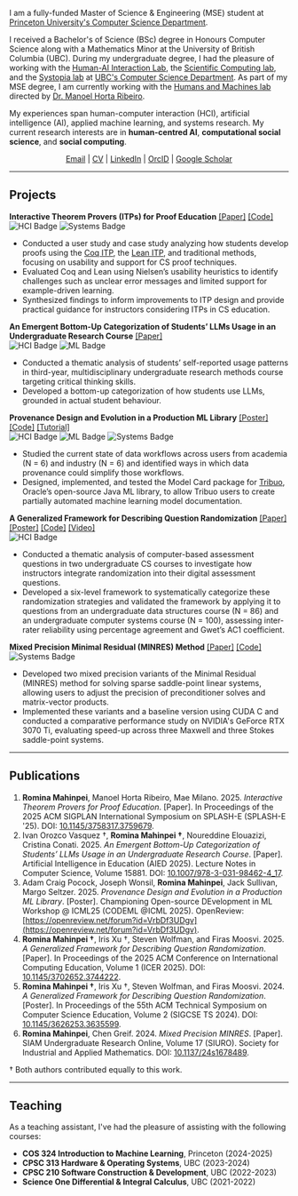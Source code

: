 I am a fully-funded Master of Science & Engineering (MSE) student at [Princeton University's Computer Science Department](https://www.cs.princeton.edu/). 

I received a Bachelor's of Science (BSc) degree in Honours Computer Science along with a Mathematics Minor at the University of British Columbia (UBC). During my undergraduate degree, I had the pleasure of working with the [Human-AI Interaction Lab](https://hai.cs.ubc.ca/), the [Scientific Computing lab](https://www.cs.ubc.ca/labs/scl/index.html_), and the [Systopia lab](https://systopia.cs.ubc.ca/) at [UBC's Computer Science Department](https://www.cs.ubc.ca/). As part of my MSE degree, I am currently working with the [Humans and Machines lab](https://humans-and-machines.github.io/) directed by [Dr. Manoel Horta Ribeiro](https://manoelhortaribeiro.github.io/).

My experiences span human-computer interaction (HCI), artificial intelligence (AI), applied machine learning, and systems research. My current research interests are in **human-centred AI**, **computational social science**, and **social computing**.

<div style="text-align: center;">
<a href="mailto:rmahinpei@princeton.edu">Email</a> | <a href="assets/files/CV.pdf">CV</a> | <a href="https://www.linkedin.com/in/rmahinpei/">LinkedIn</a> | <a href="https://orcid.org/0000-0002-7500-5928">OrcID</a> | <a href="https://scholar.google.com/citations?user=oFp44rMAAAAJ">Google Scholar</a>
<p></p>
</div>

--------------
## Projects
**Interactive Theorem Provers (ITPs) for Proof Education** [[Paper]](https://doi.org/10.1145/3758317.3759679) [[Code]](https://github.com/rmahinpei/itp_proof_education)\
![HCI Badge](https://img.shields.io/badge/HCI-pink) ![Systems Badge](https://img.shields.io/badge/Systems-blue)
- Conducted a user study and case study analyzing how students develop proofs using the [Coq ITP](https://rocq-prover.org/), the [Lean ITP](https://lean-lang.org/), and traditional methods, focusing on usability and support for CS proof techniques.
- Evaluated Coq and Lean using Nielsen’s usability heuristics to identify challenges such as unclear error messages and limited support for example-driven learning.
- Synthesized findings to inform improvements to ITP design and provide practical guidance for instructors considering ITPs in CS education.

**An Emergent Bottom-Up Categorization of Students’ LLMs Usage in an Undergraduate Research Course** [[Paper]](https://link.springer.com/chapter/10.1007/978-3-031-98462-4_17)\
![HCI Badge](https://img.shields.io/badge/HCI-pink) ![ML Badge](https://img.shields.io/badge/ML%2FAI-purple)
- Conducted a thematic analysis of students’ self-reported usage patterns in third-year, multidisciplinary undergraduate research methods course targeting critical thinking skills.
- Developed a bottom-up categorization of how students use LLMs, grounded in actual student behaviour.

**Provenance Design and Evolution in a Production ML Library** [[Poster]](https://openreview.net/forum?id=VrbDf3UDgv&nesting=2&sort=date-desc) [[Code]](https://github.com/oracle/tribuo/tree/main) [[Tutorial]](https://tribuo.org/learn/4.3/tutorials/modelcard-tribuo-v4.html)\
![HCI Badge](https://img.shields.io/badge/HCI-pink) ![ML Badge](https://img.shields.io/badge/ML%2FAI-purple) ![Systems Badge](https://img.shields.io/badge/Systems-blue)
- Studied the current state of data workflows across users from academia (N = 6) and industry (N = 6) and identified ways in which data provenance could simplify those workflows.
- Designed, implemented, and tested the Model Card package for [Tribuo](https://tribuo.org/), Oracle’s open-source Java ML library, to allow Tribuo users to create partially automated machine learning model documentation.

**A Generalized Framework for Describing Question Randomization** [[Paper]](https://dl.acm.org/doi/10.1145/3702652.3744222) [[Poster]](https://dl.acm.org/doi/10.1145/3626253.3635599) [[Code]](https://github.com/open-resources/randomization_framework/tree/main) [[Video]](https://vimeo.com/1105304850) \
![HCI Badge](https://img.shields.io/badge/HCI-pink)
- Conducted a thematic analysis of computer-based assessment questions in two undergraduate CS courses to investigate how instructors integrate randomization into their digital assessment questions.
- Developed a six-level framework to systematically categorize these randomization strategies and validated the framework by applying it to questions from an undergraduate data structures course (N = 86) and an undergraduate computer systems course (N = 100), assessing inter-rater reliability using percentage agreement and Gwet’s AC1 coefficient.

**Mixed Precision Minimal Residual (MINRES) Method** [[Paper]](https://siam-web.useast01.umbraco.io/media/g4ypl0f2/s167848r.pdf) [[Code]](https://github.com/rmahinpei/mixed-precision-minres)\
![Systems Badge](https://img.shields.io/badge/Systems-blue) 
- Developed two mixed precision variants of the Minimal Residual (MINRES) method for solving sparse saddle-point linear systems, allowing users to adjust the precision of preconditioner solves and matrix-vector products.
- Implemented these variants and a baseline version using CUDA C and conducted a comparative performance study on NVIDIA's GeForce RTX 3070 Ti, evaluating speed-up across three Maxwell and three Stokes saddle-point systems.

--------------
## Publications
1.  **Romina Mahinpei**, Manoel Horta Ribeiro, Mae Milano. 2025. *Interactive Theorem Provers for Proof Education*. [Paper]. In Proceedings of the 2025 ACM SIGPLAN International Symposium on SPLASH-E (SPLASH-E '25). DOI: [10.1145/3758317.3759679](https://doi.org/10.1145/3758317.3759679).
2. Ivan Orozco Vasquez †, **Romina Mahinpei †**, Noureddine Elouazizi, Cristina Conati. 2025. *An Emergent Bottom-Up Categorization of Students’ LLMs Usage in an Undergraduate Research Course*. [Paper]. Artificial Intelligence in Education (AIED 2025). Lecture Notes in Computer Science, Volume 15881. DOI: [10.1007/978-3-031-98462-4_17](https://link.springer.com/chapter/10.1007/978-3-031-98462-4_17).
3. Adam Craig Pocock, Joseph Wonsil, **Romina Mahinpei**, Jack Sullivan, Margo Seltzer. 2025. *Provenance Design and Evolution in a Production ML Library*. [Poster]. Championing Open-source DEvelopment in ML Workshop @ ICML25 (CODEML @ICML 2025). OpenReview: [https://openreview.net/forum?id=VrbDf3UDgv](https://openreview.net/forum?id=VrbDf3UDgv).
4. **Romina Mahinpei †**, Iris Xu †, Steven Wolfman, and Firas Moosvi. 2025. *A Generalized Framework for Describing Question Randomization*. [Paper]. In Proceedings of the 2025 ACM Conference on International Computing Education, Volume 1 (ICER 2025). DOI: [10.1145/3702652.3744222](https://dl.acm.org/doi/10.1145/3702652.3744222). 
5. **Romina Mahinpei †**, Iris Xu †, Steven Wolfman, and Firas Moosvi. 2024. *A Generalized Framework for Describing Question Randomization*. [Poster]. In Proceedings of the 55th ACM Technical Symposium on Computer Science Education, Volume 2 (SIGCSE TS 2024). DOI: [10.1145/3626253.3635599](https://dl.acm.org/doi/10.1145/3626253.3635599).
6. **Romina Mahinpei**, Chen Greif. 2024. *Mixed Precision MINRES*. [Paper]. SIAM Undergraduate Research Online, Volume 17 (SIURO). Society for Industrial and Applied Mathematics. DOI: [10.1137/24s1678489](https://siam-web.useast01.umbraco.io/media/g4ypl0f2/s167848r.pdf).

† Both authors contributed equally to this work.

--------------
## Teaching
As a teaching assistant, I've had the pleasure of assisting with the following courses:

- **COS 324 Introduction to Machine Learning**, Princeton (2024-2025)
- **CPSC 313 Hardware & Operating Systems**, UBC (2023-2024)
- **CPSC 210 Software Construction & Development**, UBC (2022-2023)
- **Science One Differential & Integral Calculus**, UBC (2021-2022)